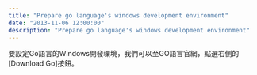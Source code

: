 ```yaml
---
title: "Prepare go language's windows development environment"
date: "2013-11-06 12:00:00"
description: "Prepare go language's windows development environment"
---
```


<p>要設定Go語言的Windows開發環境，我們可以至GO語言官網</a>，點選右側的[Download Go]按鈕。</p>  <p><a href="http://files.dotblogs.com.tw/larrynung/1308/d607f7e688d6_14C37/image_8.png"><img style="border-top: 0px; border-right: 0px; border-bottom: 0px; border-left: 0px" border="0" alt="image" src="\images\posts